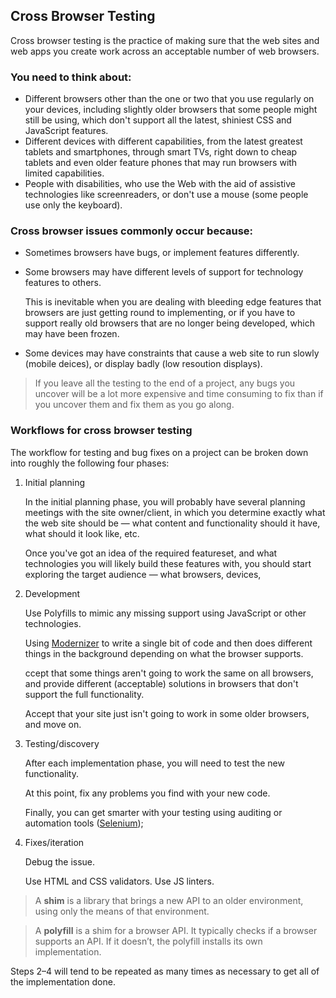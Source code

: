 ## Cross Browser Testing
Cross browser testing is the practice of making sure that the web sites and web apps you create work across an acceptable number of web browsers.

### You need to think about:
* Different browsers other than the one or two that you use regularly on your devices, including slightly older browsers that some people might still be using, which don't support all the latest, shiniest CSS and JavaScript features.
* Different devices with different capabilities, from the latest greatest tablets and smartphones, through smart TVs, right down to cheap tablets and even older feature phones that may run browsers with limited capabilities.
* People with disabilities, who use the Web with the aid of assistive technologies like screenreaders, or don't use a mouse (some people use only the keyboard).

### Cross browser issues commonly occur because:
* Sometimes browsers have bugs, or implement features differently.

* Some browsers may have different levels of support for technology features to others. 

    This is inevitable when you are dealing with bleeding edge features that browsers are just getting round to implementing, or if you have to support really old browsers that are no longer being developed, which may have been frozen.

* Some devices may have constraints that cause a web site to run slowly (mobile deices), or display badly (low resoution displays). 

> If you leave all the testing to the end of a project, any bugs you uncover will be a lot more expensive and time consuming to fix than if you uncover them and fix them as you go along.

### Workflows for cross browser testing
The workflow for testing and bug fixes on a project can be broken down into roughly the following four phases:
1. Initial planning

    In the initial planning phase, you will probably have several planning meetings with the site owner/client, in which you determine exactly what the web site should be — what content and functionality should it have, what should it look like, etc.

    Once you've got an idea of the required featureset, and what technologies you will likely build these features with, you should start exploring the target audience — what browsers, devices, 

2. Development

    Use Polyfills to mimic any missing support using JavaScript or other technologies.

    Using [Modernizer](https://modernizr.com/) to write a single bit of code and then does different things in the background depending on what the browser supports.

    ccept that some things aren't going to work the same on all browsers, and provide different (acceptable) solutions in browsers that don't support the full functionality. 

    Accept that your site just isn't going to work in some older browsers, and move on.

3. Testing/discovery

    After each implementation phase, you will need to test the new functionality.

    At this point, fix any problems you find with your new code.

    Finally, you can get smarter with your testing using auditing or automation tools ([Selenium](http://www.seleniumhq.org/));

4. Fixes/iteration

    Debug the issue.
    
    Use HTML and CSS validators. Use JS linters.

> A __shim__ is a library that brings a new API to an older environment, using only the means of that environment.

> A __polyfill__ is a shim for a browser API. It typically checks if a browser supports an API. If it doesn’t, the polyfill installs its own implementation.

Steps 2–4 will tend to be repeated as many times as necessary to get all of the implementation done.

